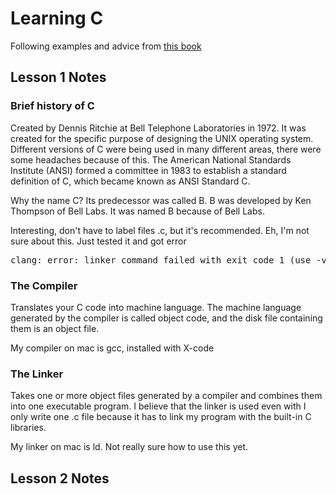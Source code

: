 # Learning C
Following examples and advice from [this book](http://ptgmedia.pearsoncmg.com/images/9780789751997/samplepages/0789751992.pdf)


## Lesson 1 Notes

### Brief history of C
Created by Dennis Ritchie at Bell Telephone Laboratories in 1972. It was created for the specific purpose of designing the UNIX operating system. Different versions of C were being used in many different areas, there were some headaches because of this. The American National Standards Institute (ANSI) formed a committee in 1983 to establish a standard definition of C, which became known as ANSI Standard C.

Why the name C? Its predecessor was called B. B was developed by Ken Thompson of Bell Labs. It was named B because of Bell Labs.

Interesting, don't have to label files .c, but it's recommended. Eh, I'm not sure about this. Just tested it and got error
<pre>
clang: error: linker command failed with exit code 1 (use -v to see invocation)
</pre>

### The Compiler
Translates your C code into machine language. The machine language generated by the compiler is called object code, and the disk file containing them is an object file.

My compiler on mac is gcc, installed with X-code

### The Linker
Takes one or more object files generated by a compiler and combines them into one executable program.
I believe that the linker is used even with I only write one .c file because it has to link my program with the built-in C libraries. 

My linker on mac is ld. Not really sure how to use this yet.

## Lesson 2 Notes

